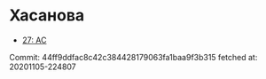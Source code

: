 # Хасанова
- [27: AC](27.md)

Commit: 44ff9ddfac8c42c384428179063fa1baa9f3b315
 fetched at: 20201105-224807
